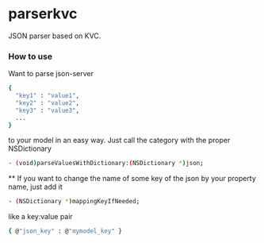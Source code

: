 # parserkvc

JSON parser based on KVC.

### How to use ###

Want to parse json-server
```sh
{
  "key1" : "value1",
  "key2" : "value2",
  "key3" : "value3",
  ...
}
```
to your model in an easy way. Just call the category with the proper NSDictionary
```sh
- (void)parseValuesWithDictionary:(NSDictionary *)json;
```

** If you want to change the name of some key of the json by your property name,
just add it
```sh
- (NSDictionary *)mappingKeyIfNeeded;
```
like a key:value pair
```sh
{ @"json_key" : @"mymodel_key" }
```
